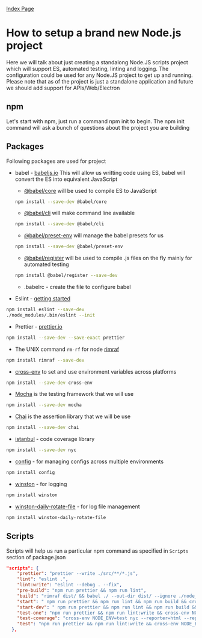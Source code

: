 [Index Page](README.md)

# How to setup a brand new Node.js project
Here we will talk about just creating a standalong Node.JS scripts project which will support ES, automated testing, linting and logging. 
The configuration could be used for any Node.JS project to get up and running. 
Please note that as of the project is just a standalone application and future we should add support for APIs/Web/Electron

## npm
Let's start with npm, just run a command npm init to begin. The npm init command will ask a bunch of questions about the project you are building

## Packages
Following packages are used for project
* babel - [babeljs.io](https://babeljs.io/)
This will allow us writting code using ES, babel will convert the ES into equivalent JavaScript
  * [@babel/core](https://babeljs.io/docs/en/babel-core) will be used to compile ES to JavaScript 
  ```bash
  npm install --save-dev @babel/core
  ```
  * [@babel/cli](https://babeljs.io/docs/en/babel-cli) will make command line available
  ```bash
  npm install --save-dev @babel/cli
  ```
  * [@babel/preset-env](https://babeljs.io/docs/en/babel-preset-env) will manage the babel presets for us
  ```bash
  npm install --save-dev @babel/preset-env
  ```
  * [@babel/register](https://babeljs.io/docs/en/babel-register) will be used to compile .js files on the fly mainly for automated testing
  ```bash
  npm install @babel/register --save-dev
  ```
  * .babelrc - create the file to configure babel

* Eslint - [getting started](https://eslint.org/docs/user-guide/getting-started)
```bash
npm install eslint --save-dev
./node_modules/.bin/eslint --init
```
* Prettier - [prettier.io](https://prettier.io)
```bash
npm install --save-dev --save-exact prettier
```
* The UNIX command `rm-rf` for node [rimraf](https://github.com/isaacs/rimraf)
```bash
npm install rimraf --save-dev
```
* [cross-env](https://github.com/kentcdodds/cross-env#readme) to set and use environment variables across platforms
```bash
npm install --save-dev cross-env
```
* [Mocha](https://mochajs.org/) is the testing framework that we will use
```bash
npm install --save-dev mocha
```
* [Chai](https://www.chaijs.com/) is the assertion library that we will be use
```bash
npm install --save-dev chai
```
* [istanbul](https://istanbul.js.org/) - code coverage library
```bash
npm install --save-dev nyc
```
* [config](https://github.com/lorenwest/node-config) - for managing configs across multiple environments
```bash
npm install config
```
* [winston](https://github.com/winstonjs/winston) - for logging
```bash
npm install winston
```
* [winston-daily-rotate-file](winston-daily-rotate-file) - for log file management
```bash
npm install winston-daily-rotate-file
```

## Scripts
Scripts will help us run a particular npm command as specified in `Scripts` section of package.json
```json
"scripts": {
    "prettier": "prettier --write ./src/**/*.js",
    "lint": "eslint .",
    "lint:write": "eslint --debug . --fix",
    "pre-build": "npm run prettier && npm run lint",
    "build": "rimraf dist/ && babel ./ --out-dir dist/ --ignore ./node_modules,coverage",
    "start": " npm run prettier && npm run lint && npm run build && cross-env NODE_ENV=production node dist/app.js",
    "start-dev": " npm run prettier && npm run lint && npm run build && cross-env NODE_ENV=dev node dist/app.js",
    "test-one": "npm run prettier && npm run lint:write && cross-env NODE_ENV=test mocha --require @babel/register src/**/*.test.js --recursive -g <NAME_OF_THE_TEST>",
    "test-coverage": "cross-env NODE_ENV=test nyc --reporter=html --reporter=text mocha --require @babel/register src/**/*.test.js --recursive",
    "test": "npm run prettier && npm run lint:write && cross-env NODE_ENV=test mocha --require @babel/register src/**/*.test.js --recursive && npm run test-coverage"
  },
```